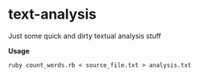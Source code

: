 text-analysis
=============

Just some quick and dirty textual analysis stuff


**Usage**

```
ruby count_words.rb < source_file.txt > analysis.txt
```
